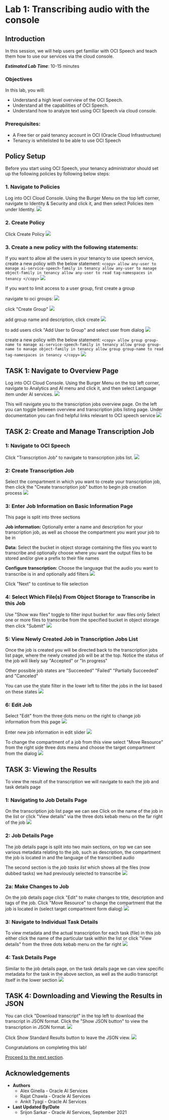 # Lab 1: Transcribing audio with the console

## Introduction
In this session, we will help users get familiar with OCI Speech and teach them how to use our services via the cloud console.

***Estimated Lab Time***: 10-15 minutes

### Objectives

In this lab, you will:
- Understand a high level overview of the OCI Speech.
- Understand all the capabilities of OCI Speech.
- Understand how to analyze text using OCI Speech via cloud console.

### Prerequisites:
- A Free tier or paid tenancy account in OCI (Oracle Cloud Infrastructure)
- Tenancy is whitelisted to be able to use OCI Speech

## **Policy Setup**

Before you start using OCI Speech, your tenancy administrator should set up the following policies by following below steps:

### 1. Navigate to Policies
Log into OCI Cloud Console. Using the Burger Menu on the top left corner, navigate to Identity & Security and click it, and then select Policies item under Identity.
    ![](./images/policy1.png " ")


### 2. Create Policy
Click Create Policy
    ![](./images/policy2.png " ")


### 3. Create a new policy with the following statements:

If you want to allow all the users in your tenancy to use speech service, create a new policy with the below statement:
    ```
    <copy>
    allow any-user to manage ai-service-speech-family in tenancy
    allow any-user to manage object-family in tenancy
    allow any-user to read tag-namespaces in tenancy
    </copy>
    ```
    ![](./images/any-user-policy.png " ")


If you want to limit access to a user group, first create a group

navigate to oci groups:
    ![](./images/navigate-to-groups.png " ")

click "Create Group"
    ![](./images/create-group.png " ")

add group name and description, click create
    ![](./images/group-name-description.png " ")

to add users click "Add User to Group" and select user from dialog
    ![](./images/add-users-to-group.png " ")




create a new policy with the below statement:
    ```
    <copy>
    allow group group-name to manage ai-service-speech-family in tenancy
    allow group group-name to manage object-family in tenancy
    allow group group-name to read tag-namespaces in tenancy
    </copy>
    ```
    ![](./images/group-name-policy.png " ")

## **TASK 1:** Navigate to Overview Page

Log into OCI Cloud Console. Using the Burger Menu on the top left corner, navigate to Analytics and AI menu and click it, and then select Language item under AI services.
    ![](./images/navigate-to-ai-speech-menu.png " ")

This will navigate you to the transcription jobs overview page.
On the left you can toggle between overview and transcription jobs listing page.
Under documentation you can find helpful links relevant to OCI speech service
    ![](./images/overview-page.png " ")


## **TASK 2:** Create and Manage Transcription Job

### 1: Navigate to OCI Speech

Click "Transcription Job" to navigate to transcription jobs list.
    ![](./images/click-Transcription-Job.png " ")

### 2: Create Transcription Job

Select the compartment in which you want to create your transcription job, then
click the "Create transcription job" button to begin job creation process
    ![](./images/create-transcription-job.png " ")    

### 3: Enter Job Information on Basic Information Page

This page is split into three sections

<strong>Job information:</strong> Optionally enter a name and description for your transcription job, as well as choose the compartment you want your job to be in

 <strong>Data:</strong> Select the bucket in object storage containing the files you want to transcribe and optionally choose where you want the output files to be stored and/or give a prefix to their file names

 <strong>Configure transcription:</strong> Choose the language that the audio you want to transcribe is in and optionally add filters 
    ![](./images/Basic_information_page.png " ")

Click "Next" to continue to file selection


### 4: Select Which File(s) From Object Storage to Transcribe in this Job
Use "Show wav files" toggle to filter input bucket for .wav files only
Select one or more files to transcribe from the specified bucket in object storage then click "Submit"
    ![](./images/select-files.png " ")

### 5: View Newly Created Job in Transcription Jobs List

Once the job is created you will be directed back to the transcription jobs list page, where the newly created job will be at the top. Notice the status of the job will likely say "Accepted" or "In progress"

Other possible job states are "Succeeded" "Failed" "Partially Succeeded" and "Canceled"

You can use the state filter in the lower left to filter the jobs in the list based on these states
    ![](./images/new-job-in-list.png " ")

### 6: Edit Job

Select "Edit" from the three dots menu on the right to change job information from this page
    ![](./images/kebab-edit.png " ")

Enter new job information in edit slider
    ![](./images/edit-slider.png " ")

To change the compartment of a job from this view select "Move Resource" from the right side three dots menu and choose the target compartment from the dialog
    ![](./images/kebab-move-resource.png " ")

## **TASK 3:** Viewing the Results

To view the result of the transcription we will navigate to each the job and task details page

### 1: Navigating to Job Details Page

On the transcription job list page we can see 
Click on the name of the job in the list or click "View details" via the three dots kebab menu on the far right of the job
    ![](./images/navigate-to-job-details.png " ")

### 2: Job Details Page

The job details page is split into two main sections, on top we can see various metadata relating to the job, such as description, the compartment the job is located in and the language of the transcribed audio

The second section is the <i>job tasks list</i> which shows all the files (now dubbed tasks) we had previously selected to transcribe
    ![](./images/job-details-page.png " ")

### 2a: Make Changes to Job

On the job details page click "Edit" to make changes to title, description and tags of the job. Click "Move Resource" to change the compartment that the job is located in (select target compartment form dialog)
    ![](./images/edit-move-resource-details-page.png " ")

### 3: Navigate to Individual Task Details

To view metadata and the actual transcription for each task (file) in this job either click the name of the particular task within the list or click "View details" from the three dots kebab menu on the far right
    ![](./images/navigate-to-task-details.png " ")

### 4: Task Details Page

Similar to the job details page, on the task details page we can view specific metadata for the task in the above section, as well as the audio transcript itself in the lower section
    ![](./images/task-details-page.png " ")


## **TASK 4:** Downloading and Viewing the Results in JSON

You can click "Download transcript" in the top left to download the transcript in JSON format. Click the "Show JSON button" to view the transcription in JSON format.
    ![](./images/show-JSON-button.png " ")

Click Show Standard Results button to leave the JSON view. 
    ![](./images/show-standard-results.png " ")



Congratulations on completing this lab!

[Proceed to the next section](#next).

## Acknowledgements
* **Authors**
    * Alex Ginella  - Oracle AI Services
    * Rajat Chawla  - Oracle AI Services
    * Ankit Tyagi -  Oracle AI Services
* **Last Updated By/Date**
    * Srijon Sarkar  - Oracle AI Services, September 2021
